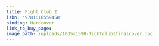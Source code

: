 ```yaml
---
title: Fight Club 2
isbn: '9781616559458'
binding: Hardcover
link_to_buy_page:
image_path: /uploads/1035x1590-fightclub1finalcover.jpg
---
```



